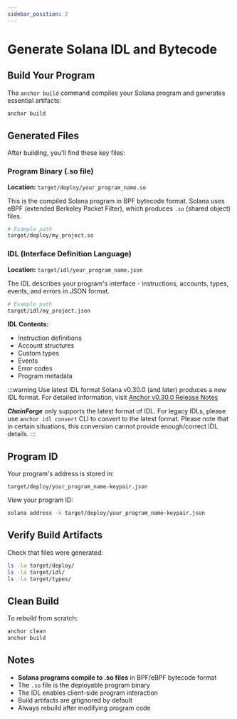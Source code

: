 ```yaml
---
sidebar_position: 2
---
```


# Generate Solana IDL and Bytecode

## Build Your Program

The `anchor build` command compiles your Solana program and generates essential artifacts:

```bash
anchor build
```

## Generated Files

After building, you'll find these key files:

### Program Binary (.so file)

**Location:** `target/deploy/your_program_name.so`

This is the compiled Solana program in BPF bytecode format. Solana uses eBPF (extended Berkeley Packet Filter), which produces `.so` (shared object) files.

```bash
# Example path
target/deploy/my_project.so
```

### IDL (Interface Definition Language)

**Location:** `target/idl/your_program_name.json`

The IDL describes your program's interface - instructions, accounts, types, events, and errors in JSON format.

```bash
# Example path
target/idl/my_project.json
```

**IDL Contents:**

- Instruction definitions
- Account structures
- Custom types
- Events
- Error codes
- Program metadata

:::warning Use latest IDL format
Solana v0.30.0 (and later) produces a new IDL format. For detailed information, visit [Anchor v0.30.0 Release Notes](https://github.com/acheroncrypto/anchor/blob/v0.30.0/docs/src/pages/release-notes/0.30.0.md)

**_ChainForge_** only supports the latest format of IDL. For legacy IDLs, please use `anchor idl convert` CLI to convert to the latest format. Please note that in certain situations, this conversion cannot provide enough/correct IDL details.
:::

## Program ID

Your program's address is stored in:

```
target/deploy/your_program_name-keypair.json
```

View your program ID:

```bash
solana address -k target/deploy/your_program_name-keypair.json
```

## Verify Build Artifacts

Check that files were generated:

```bash
ls -la target/deploy/
ls -la target/idl/
ls -la target/types/
```

## Clean Build

To rebuild from scratch:

```bash
anchor clean
anchor build
```

## Notes

- **Solana programs compile to .so files** in BPF/eBPF bytecode format
- The `.so` file is the deployable program binary
- The IDL enables client-side program interaction
- Build artifacts are gitignored by default
- Always rebuild after modifying program code
